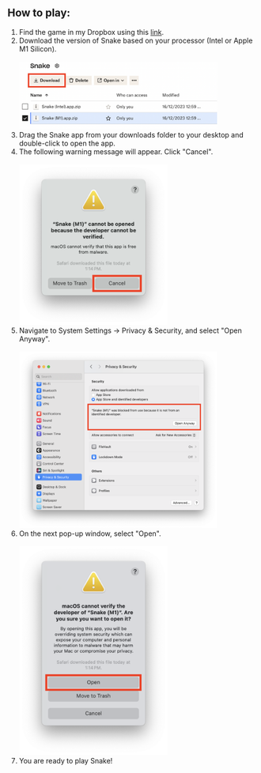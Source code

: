 ## How to play:

1. Find the game in my Dropbox using this [link](https://www.dropbox.com/scl/fo/9s511y2gy3hxpwcvdnric/h?rlkey=46505xwgup20cggrbujoa9tuj&dl=0).
2. Download the version of Snake based on your processor (Intel or Apple M1 Silicon).
   <br></br><img src="images/download.png" alt="download" width="400"/>
4. Drag the Snake app from your downloads folder to your desktop and double-click to open the app.
5. The following warning message will appear. Click "Cancel".
   <br></br><img src="images/warning1.png" alt="warning1" width="300"/>
7. Navigate to System Settings -> Privacy & Security, and select "Open Anyway".
   <br></br><img src="images/settings.png" alt="settings" width="400"/>
9. On the next pop-up window, select "Open".
   <br></br><img src="images/warning2.png" alt="warning2" width="300"/>
11. You are ready to play Snake!
    
